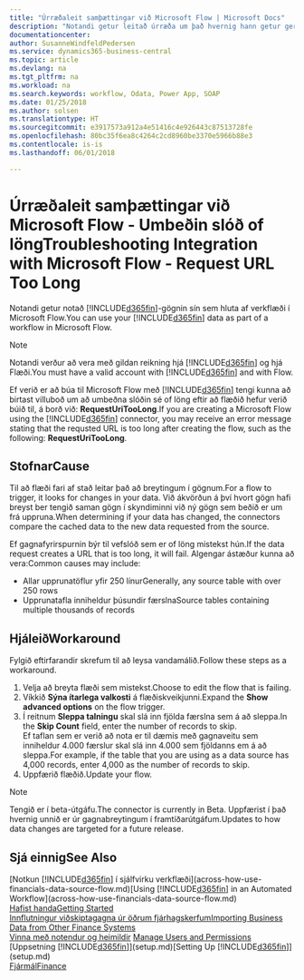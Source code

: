 ```yaml
---
title: "Úrræðaleit samþættingar við Microsoft Flow | Microsoft Docs"
description: "Notandi getur leitað úrræða um það hvernig hann getur gert Business Central-gögnin sín aðgengileg sem gagnaveitu og tiltekið OData vefslóð úr vefþjónustunni til að búa til sjálfvirkt verkflæði."
documentationcenter: 
author: SusanneWindfeldPedersen
ms.service: dynamics365-business-central
ms.topic: article
ms.devlang: na
ms.tgt_pltfrm: na
ms.workload: na
ms.search.keywords: workflow, Odata, Power App, SOAP
ms.date: 01/25/2018
ms.author: solsen
ms.translationtype: HT
ms.sourcegitcommit: e3917573a912a4e51416c4e926443c87513728fe
ms.openlocfilehash: 80bc35f6ea8c4264c2cd8960be3370e5966b88e3
ms.contentlocale: is-is
ms.lasthandoff: 06/01/2018

---
```

# <a name="troubleshooting-integration-with-microsoft-flow---request-url-too-long"></a><span data-ttu-id="92a77-103">Úrræðaleit samþættingar við Microsoft Flow - Umbeðin slóð of löng</span><span class="sxs-lookup"><span data-stu-id="92a77-103">Troubleshooting Integration with Microsoft Flow - Request URL Too Long</span></span>
<span data-ttu-id="92a77-104">Notandi getur notað [!INCLUDE[d365fin](includes/d365fin_md.md)]-gögnin sín sem hluta af verkflæði í Microsoft Flow.</span><span class="sxs-lookup"><span data-stu-id="92a77-104">You can use your [!INCLUDE[d365fin](includes/d365fin_md.md)] data as part of a workflow in Microsoft Flow.</span></span>  

> [!NOTE]  
>   <span data-ttu-id="92a77-105">Notandi verður að vera með gildan reikning hjá [!INCLUDE[d365fin](includes/d365fin_md.md)] og hjá Flæði.</span><span class="sxs-lookup"><span data-stu-id="92a77-105">You must have a valid account with [!INCLUDE[d365fin](includes/d365fin_md.md)] and with Flow.</span></span>  

<span data-ttu-id="92a77-106">Ef verið er að búa til Microsoft Flow með [!INCLUDE[d365fin](includes/d365fin_md.md)] tengi kunna að birtast villuboð um að umbeðna slóðin sé of löng eftir að flæðið hefur verið búið til, á borð við: **RequestUriTooLong**.</span><span class="sxs-lookup"><span data-stu-id="92a77-106">If you are creating a Microsoft Flow using the [!INCLUDE[d365fin](includes/d365fin_md.md)] connector, you may receive an error message stating that the requsted URL is too long after creating the flow, such as the following: **RequestUriTooLong**.</span></span>

## <a name="cause"></a><span data-ttu-id="92a77-107">Stofnar</span><span class="sxs-lookup"><span data-stu-id="92a77-107">Cause</span></span>
<span data-ttu-id="92a77-108">Til að flæði fari af stað leitar það að breytingum í gögnum.</span><span class="sxs-lookup"><span data-stu-id="92a77-108">For a flow to trigger, it looks for changes in your data.</span></span> <span data-ttu-id="92a77-109">Við ákvörðun á því hvort gögn hafi breyst ber tengið saman gögn í skyndiminni við ný gögn sem beðið er um frá uppruna.</span><span class="sxs-lookup"><span data-stu-id="92a77-109">When determining if your data has changed, the connectors compare the cached data to the new data requested from the source.</span></span>  

<span data-ttu-id="92a77-110">Ef gagnafyrirspurnin býr til vefslóð sem er of löng mistekst hún.</span><span class="sxs-lookup"><span data-stu-id="92a77-110">If the data request creates a URL that is too long, it will fail.</span></span> <span data-ttu-id="92a77-111">Algengar ástæður kunna að vera:</span><span class="sxs-lookup"><span data-stu-id="92a77-111">Common causes may include:</span></span>
- <span data-ttu-id="92a77-112">Allar upprunatöflur yfir 250 línur</span><span class="sxs-lookup"><span data-stu-id="92a77-112">Generally, any source table with over 250 rows</span></span>
- <span data-ttu-id="92a77-113">Upprunatafla inniheldur þúsundir færslna</span><span class="sxs-lookup"><span data-stu-id="92a77-113">Source tables containing multiple thousands of records</span></span>

## <a name="workaround"></a><span data-ttu-id="92a77-114">Hjáleið</span><span class="sxs-lookup"><span data-stu-id="92a77-114">Workaround</span></span>
<span data-ttu-id="92a77-115">Fylgið eftirfarandir skrefum til að leysa vandamálið.</span><span class="sxs-lookup"><span data-stu-id="92a77-115">Follow these steps as a workaround.</span></span>
1. <span data-ttu-id="92a77-116">Velja að breyta flæði sem mistekst.</span><span class="sxs-lookup"><span data-stu-id="92a77-116">Choose to edit the flow that is failing.</span></span>
2. <span data-ttu-id="92a77-117">Víkkið **Sýna ítarlega valkosti** á flæðiskveikjunni.</span><span class="sxs-lookup"><span data-stu-id="92a77-117">Expand the **Show advanced options** on the flow trigger.</span></span>
3. <span data-ttu-id="92a77-118">Í reitnum **Sleppa talningu** skal slá inn fjölda færslna sem á að sleppa.</span><span class="sxs-lookup"><span data-stu-id="92a77-118">In the **Skip Count** field, enter the number of records to skip.</span></span>  
<span data-ttu-id="92a77-119">Ef taflan sem er verið að nota er til dæmis með gagnaveitu sem inniheldur 4.000 færslur skal slá inn 4.000 sem fjöldanns em á að sleppa.</span><span class="sxs-lookup"><span data-stu-id="92a77-119">For example, if the table that you are using as a data source has 4,000 records, enter 4,000 as the number of records to skip.</span></span>
4. <span data-ttu-id="92a77-120">Uppfærið flæðið.</span><span class="sxs-lookup"><span data-stu-id="92a77-120">Update your flow.</span></span>

> [!NOTE]  
> <span data-ttu-id="92a77-121">Tengið er í beta-útgáfu.</span><span class="sxs-lookup"><span data-stu-id="92a77-121">The connector is currently in Beta.</span></span> <span data-ttu-id="92a77-122">Uppfærist í það hvernig unnið er úr gagnabreytingum í framtíðarútgáfum.</span><span class="sxs-lookup"><span data-stu-id="92a77-122">Updates to how data changes are targeted for a future release.</span></span>


## <a name="see-also"></a><span data-ttu-id="92a77-123">Sjá einnig</span><span class="sxs-lookup"><span data-stu-id="92a77-123">See Also</span></span>
<span data-ttu-id="92a77-124">[Notkun [!INCLUDE[d365fin](includes/d365fin_md.md)] í sjálfvirku verkflæði](across-how-use-financials-data-source-flow.md)</span><span class="sxs-lookup"><span data-stu-id="92a77-124">[Using [!INCLUDE[d365fin](includes/d365fin_md.md)] in an Automated Workflow](across-how-use-financials-data-source-flow.md)</span></span>  
[<span data-ttu-id="92a77-125">Hafist handa</span><span class="sxs-lookup"><span data-stu-id="92a77-125">Getting Started</span></span>](product-get-started.md)  
[<span data-ttu-id="92a77-126">Innflutningur viðskiptagagna úr öðrum fjárhagskerfum</span><span class="sxs-lookup"><span data-stu-id="92a77-126">Importing Business Data from Other Finance Systems</span></span>](across-import-data-configuration-packages.md)  
<span data-ttu-id="92a77-127">[Vinna með notendur og heimildir](ui-how-users-permissions.md)  </span><span class="sxs-lookup"><span data-stu-id="92a77-127">[Manage Users and Permissions](ui-how-users-permissions.md)  </span></span>  
<span data-ttu-id="92a77-128">[Uppsetning [!INCLUDE[d365fin](includes/d365fin_md.md)]](setup.md)</span><span class="sxs-lookup"><span data-stu-id="92a77-128">[Setting Up [!INCLUDE[d365fin](includes/d365fin_md.md)]](setup.md)</span></span>  
[<span data-ttu-id="92a77-129">Fjármál</span><span class="sxs-lookup"><span data-stu-id="92a77-129">Finance</span></span>](finance.md)  

